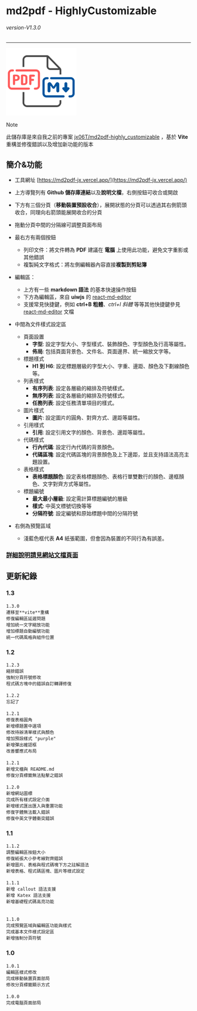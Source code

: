 # md2pdf - HighlyCustomizable

###### _version-V1.3.0_

---

![logo](/public/logo192.png)

> [!NOTE]
> 此儲存庫是來自我之前的專案 [jx06T/md2pdf-highly_customizable](https://github.com/jx06T/md2pdf-highly_customizable/tree/main) ，基於 **Vite** 重構並修復錯誤以及增加新功能的版本 
>

## 簡介&功能

- 工具網址 [https://md2pdf-jx.vercel.app/](https://md2pdf-jx.vercel.app/)
- 上方導覽列有 **Github 儲存庫連結**以及**說明文檔**，右側按鈕可收合或開啟
- 下方有三個分頁（**移動裝置預設收合**），展開狀態的分頁可以透過其右側箭頭收合，同理向右箭頭能展開收合的分頁
- 拖動分頁中間的分隔線可調整頁面布局
- 最右方有兩個按鈕
  - 列印文件：將文件轉為 **PDF** 建議在 **電腦** 上使用此功能，避免文字重影或其他錯誤
  - 複製純文字格式：將左側編輯器內容直接**複製到剪貼簿**
- 編輯區：
  - 上方有一些 **markdown 語法** 的基本快速操作按鈕
  - 下方為編輯區，來自 **uiwjs** 的 [react-md-editor](https://github.com/uiwjs/react-md-editor)
  - 支援常見快捷鍵，例如 **ctrl+B 粗體**、_ctrl+I 斜體_ 等等其他快捷鍵參見 [react-md-editor](https://github.com/uiwjs/react-md-editor) 文檔
- 中間為文件樣式設定區
  - 頁面設置
    - **字型**: 設定字型大小、字型樣式、裝飾顏色、字型顏色及行高等屬性。
    - **佈局**: 包括頁面背景色、文件名、頁面邊界、統一縮放文字等。
  - 標題樣式
    - **H1 到 H6**: 設定標題層級的字型大小、字重、邊距、顏色及下劃線顏色等。
  - 列表樣式
    - **有序列表**: 設定各層級的縮排及符號樣式。
    - **無序列表**: 設定各層級的縮排及符號樣式。
    - **任務列表**: 設定任務清單項目的樣式。
  - 圖片樣式
    - **圖片**: 設定圖片的圓角、對齊方式、邊距等屬性。
  - 引用樣式
    - **引用**: 設定引用文字的顏色、背景色、邊距等屬性。
  - 代碼樣式
    - **行內代碼**: 設定行內代碼的背景顏色。
    - **代碼區塊**: 設定代碼區塊的背景顏色及上下邊距，並且支持語法高亮主題設置。
  - 表格樣式
    - **表格標題顏色**: 設定表格標題顏色、表格行單雙數行的顏色、邊框顏色、文字對齊方式等屬性。
  - 標題編號
    - **最大最小層級**: 設定需計算標題編號的層級
    - **樣式**: 中英文標號切換等等
    - **分隔符號**: 設定編號和原始標題中間的分隔符號

- 右側為預覽區域
  - 淺藍色框代表 **A4** 紙張範圍，但會因為裝置的不同行為有誤差。

### [詳細說明請見網站文檔頁面](https://md2pdf-jx.vercel.app/docs)

## 更新紀錄

### 1.3
```
1.3.0
遷移至**vite**重構
修復編輯區延遲問題
增加統一文字縮放功能
增加標題自動編號功能
統一代碼風格與組件位置

```

### 1.2

```
1.2.3
縮排錯誤
強制分頁符號修改
程式碼方塊中的錯誤自訂轉譯修復

1.2.2
忘記了

1.2.1
修復表格圓角
新增標題置中選項
修改待辦清單樣式與顏色
增加預設樣式 "purple"
新增彈出確認框
改善響應式布局

1.2.1
新增文檔與 README.md
修復分頁標籤無法點擊之錯誤

1.2.0
新增網站圖標
完成所有樣式設定介面
新增樣式匯出匯入與重置功能
修復字體無法載入錯誤
修復中英文字體衝突錯誤

```

### 1.1

```
1.1.2
調整編輯區按鈕大小
修復紙張大小參考線對齊錯誤
新增圖片、表格與程式碼塊下方之註解語法
新增表格、程式碼區塊、圖片等樣式設定

1.1.1
新增 callout 語法支援
新增 Katex 語法支援
新增基礎程式碼高亮功能


1.1.0
完成預覽區域與編輯區功能與樣式
完成基本文件樣式設定區
新增強制分頁符號

```

### 1.0

```
1.0.1
編輯區樣式修改
完成移動裝置頁面部局
修改分頁標籤顯示方式

1.0.0
完成電腦頁面部局

```
